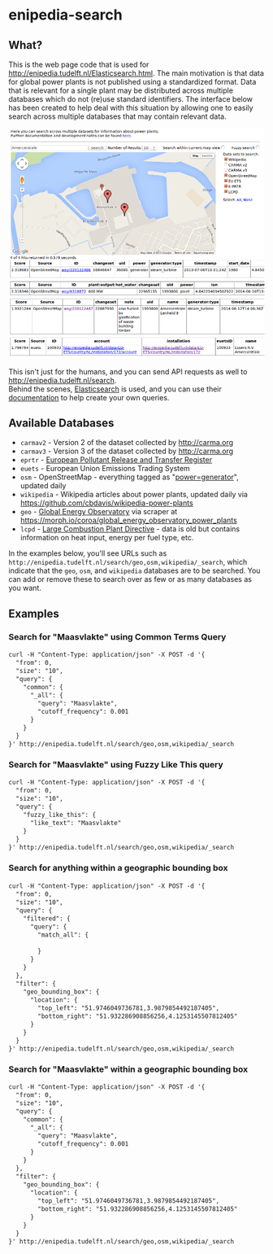 enipedia-search
===============

## What?
This is the web page code that is used for http://enipedia.tudelft.nl/Elasticsearch.html.  The main motivation is that data for global power plants is not published using a standardized format.  Data that is relevant for a single plant may be distributed across multiple databases which do not (re)use standard identifiers.  The interface below has been created to help deal with this situation by allowing one to easily search across multiple databases that may contain relevant data.  

<a href="http://enipedia.tudelft.nl/Elasticsearch.html"><img src=EnipediaSearch.png></a>

This isn't just for the humans, and you can send API requests as well to http://enipedia.tudelft.nl/search.  
Behind the scenes, [Elasticsearch](https://www.elastic.co) is used, and you can use their [documentation](https://www.elastic.co/guide/index.html) to help create your own queries.

## Available Databases
* `carmav2` - Version 2 of the dataset collected by http://carma.org
* `carmav3` - Version 3 of the dataset collected by http://carma.org
* `eprtr` - [European Pollutant Release and Transfer Register](http://prtr.ec.europa.eu/#/home)
* `euets` - European Union Emissions Trading System
* `osm` - OpenStreetMap - everything tagged as "[power=generator](http://wiki.openstreetmap.org/wiki/Tag:power%3Dgenerator)", updated daily
* `wikipedia` - Wikipedia articles about power plants, updated daily via https://github.com/cbdavis/wikipedia-power-plants
* `geo` - [Global Energy Observatory](globalenergyobservatory.org) via scraper at https://morph.io/coroa/global_energy_observatory_power_plants
* `lcpd` - [Large Combustion Plant Directive](https://en.wikipedia.org/wiki/Large_Combustion_Plant_Directive) - data is old but contains information on heat input, energy per fuel type, etc.

In the examples below, you'll see URLs such as `http://enipedia.tudelft.nl/search/geo,osm,wikipedia/_search`, which indicate that the `geo`, `osm`, and `wikipedia` databases are to be searched.  You can add or remove these to search over as few or as many databases as you want.

## Examples

### Search for "Maasvlakte" using Common Terms Query
```
curl -H "Content-Type: application/json" -X POST -d '{
  "from": 0,
  "size": "10",
  "query": {
    "common": {
      "_all": {
        "query": "Maasvlakte",
        "cutoff_frequency": 0.001
      }
    }
  }
}' http://enipedia.tudelft.nl/search/geo,osm,wikipedia/_search
```

### Search for "Maasvlakte" using Fuzzy Like This query
```
curl -H "Content-Type: application/json" -X POST -d '{
  "from": 0,
  "size": "10",
  "query": {
    "fuzzy_like_this": {
      "like_text": "Maasvlakte"
    }
  }
}' http://enipedia.tudelft.nl/search/geo,osm,wikipedia/_search
```

### Search for anything within a geographic bounding box

```
curl -H "Content-Type: application/json" -X POST -d '{
  "from": 0,
  "size": "10",
  "query": {
    "filtered": {
      "query": {
        "match_all": {
          
        }
      }
    }
  },
  "filter": {
    "geo_bounding_box": {
      "location": {
        "top_left": "51.9746049736781,3.9879854492187405",
        "bottom_right": "51.932286908856256,4.1253145507812405"
      }
    }
  }
}' http://enipedia.tudelft.nl/search/geo,osm,wikipedia/_search
```


### Search for "Maasvlakte" within a geographic bounding box

```
curl -H "Content-Type: application/json" -X POST -d '{
  "from": 0,
  "size": "10",
  "query": {
    "common": {
      "_all": {
        "query": "Maasvlakte",
        "cutoff_frequency": 0.001
      }
    }
  },
  "filter": {
    "geo_bounding_box": {
      "location": {
        "top_left": "51.9746049736781,3.9879854492187405",
        "bottom_right": "51.932286908856256,4.1253145507812405"
      }
    }
  }
}' http://enipedia.tudelft.nl/search/geo,osm,wikipedia/_search
```



